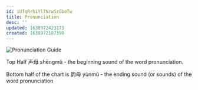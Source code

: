 ```yaml
---
id: iUTqRrhiYl7NrwSzGbeTw
title: Pronunciation
desc: ''
updated: 1638972423173
created: 1638972187390
---
```


![Pronunciation Guide](https://en.wikipedia.org/wiki/Pinyin#/media/File:Table_of_Hanyu_Pinyin_Syllables.png)

Top Half 声母 shēngmǔ - the beginning sound of the word pronunciation.

Bottom half of the chart is 韵母 yùnmǔ - the ending sound (or sounds) of the word pronunciation
